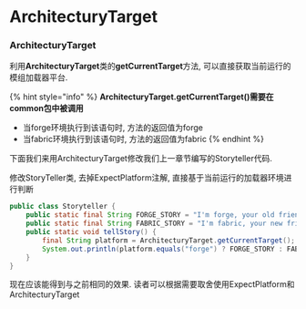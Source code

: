 # ArchitecturyTarget

### ArchitecturyTarget <a href="#architecturytarget" id="architecturytarget"></a>

利用**ArchitecturyTarget**类的**getCurrentTarget**方法, 可以直接获取当前运行的模组加载器平台.

{% hint style="info" %}
**ArchitecturyTarget.getCurrentTarget()需要在common包中被调用**

* 当forge环境执行到该语句时, 方法的返回值为forge
* 当fabric环境执行到该语句时, 方法的返回值为fabric
{% endhint %}

下面我们来用ArchitecturyTarget修改我们上一章节编写的Storyteller代码.

修改StoryTeller类, 去掉ExpectPlatform注解, 直接基于当前运行的加载器环境进行判断

```java
public class Storyteller {
    public static final String FORGE_STORY = "I'm forge, your old friend.";
    public static final String FABRIC_STORY = "I'm fabric, your new friend.";
    public static void tellStory() {
        final String platform = ArchitecturyTarget.getCurrentTarget();
        System.out.println(platform.equals("forge") ? FORGE_STORY : FABRIC_STORY);
    }
}
```

现在应该能得到与之前相同的效果. 读者可以根据需要取舍使用ExpectPlatform和ArchitecturyTarget
